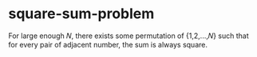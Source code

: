 # square-sum-problem

For large enough 𝑁, there exists some permutation of {1,2,...,𝑁} such that for every pair of adjacent number, the sum is always square.
